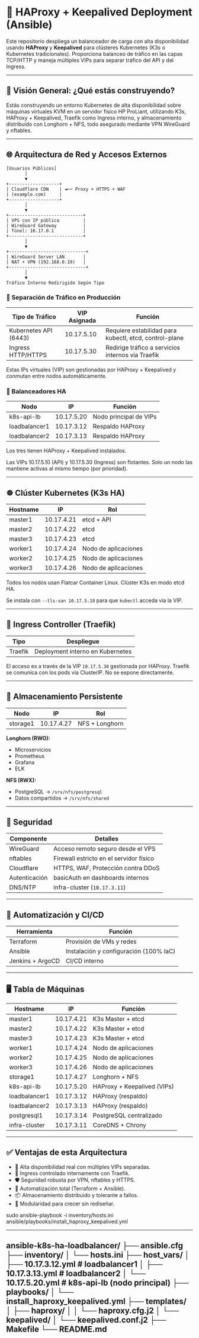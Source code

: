 # 🧰 HAProxy + Keepalived Deployment (Ansible)

Este repositorio despliega un balanceador de carga con alta disponibilidad usando **HAProxy** y **Keepalived** para clústeres Kubernetes (K3s o Kubernetes tradicionales). Proporciona balanceo de tráfico en las capas TCP/HTTP y maneja múltiples VIPs para separar tráfico del API y del Ingress.

---

## 🧱 Visión General: ¿Qué estás construyendo?

Estás construyendo un entorno Kubernetes de alta disponibilidad sobre máquinas virtuales KVM en un servidor físico HP ProLiant, utilizando K3s, HAProxy + Keepalived, Traefik como Ingress interno, y almacenamiento distribuido con Longhorn + NFS, todo asegurado mediante VPN WireGuard y nftables.

---

## 🌐 Arquitectura de Red y Accesos Externos

```
[Usuarios Públicos]
       │
       ▼
+-------------------+
| Cloudflare CDN    | ◄── Proxy + HTTPS + WAF
| (example.com)     |
+-------------------+
       │
       ▼
+----------------------------+
| VPS con IP pública         |
| WireGuard Gateway          |
| Túnel: 10.17.0.1           |
+----------------------------+
       │
       ▼
+-----------------------------+
| WireGuard Server LAN       |
| NAT + VPN (192.168.0.19)   |
+-----------------------------+
       │
       ▼
Tráfico Interno Redirigido Según Tipo
```

### 🎯 Separación de Tráfico en Producción

| Tipo de Tráfico       | VIP Asignada | Función                                                |
| --------------------- | ------------ | ------------------------------------------------------ |
| Kubernetes API (6443) | 10.17.5.10   | Requiere estabilidad para kubectl, etcd, control-plane |
| Ingress HTTP/HTTPS    | 10.17.5.30   | Redirige tráfico a servicios internos vía Traefik      |

Estas IPs virtuales (VIP) son gestionadas por HAProxy + Keepalived y conmutan entre nodos automáticamente.

### 🧠 Balanceadores HA

| Nodo          | IP         | Función                |
| ------------- | ---------- | ---------------------- |
| k8s-api-lb    | 10.17.5.20 | Nodo principal de VIPs |
| loadbalancer1 | 10.17.3.12 | Respaldo HAProxy       |
| loadbalancer2 | 10.17.3.13 | Respaldo HAProxy       |

Los tres tienen HAProxy + Keepalived instalados.

Las VIPs 10.17.5.10 (API) y 10.17.5.30 (Ingress) son flotantes. Solo un nodo las mantiene activas al mismo tiempo (por prioridad).

---

## ☸️ Clúster Kubernetes (K3s HA)

| Hostname | IP         | Rol                  |
| -------- | ---------- | -------------------- |
| master1  | 10.17.4.21 | etcd + API           |
| master2  | 10.17.4.22 | etcd                 |
| master3  | 10.17.4.23 | etcd                 |
| worker1  | 10.17.4.24 | Nodo de aplicaciones |
| worker2  | 10.17.4.25 | Nodo de aplicaciones |
| worker3  | 10.17.4.26 | Nodo de aplicaciones |

Todos los nodos usan Flatcar Container Linux. Clúster K3s en modo etcd HA.

Se instala con `--tls-san 10.17.5.10` para que `kubectl` acceda vía la VIP.

---

## 🚪 Ingress Controller (Traefik)

| Tipo    | Despliegue                       |
| ------- | -------------------------------- |
| Traefik | Deployment interno en Kubernetes |

El acceso es a través de la VIP `10.17.5.30` gestionada por HAProxy. Traefik se comunica con los pods vía ClusterIP. No se expone directamente.

---

## 💾 Almacenamiento Persistente

| Nodo     | IP         | Rol            |
| -------- | ---------- | -------------- |
| storage1 | 10.17.4.27 | NFS + Longhorn |

**Longhorn (RWO):**

* Microservicios
* Prometheus
* Grafana
* ELK

**NFS (RWX):**

* PostgreSQL → `/srv/nfs/postgresql`
* Datos compartidos → `/srv/nfs/shared`

---

## 🔐 Seguridad

| Componente    | Detalles                                |
| ------------- | --------------------------------------- |
| WireGuard     | Acceso remoto seguro desde el VPS       |
| nftables      | Firewall estricto en el servidor físico |
| Cloudflare    | HTTPS, WAF, Protección contra DDoS      |
| Autenticación | basicAuth en dashboards internos        |
| DNS/NTP       | infra-cluster (`10.17.3.11`)            |

---

## 🧠 Automatización y CI/CD

| Herramienta      | Función                                |
| ---------------- | -------------------------------------- |
| Terraform        | Provisión de VMs y redes               |
| Ansible          | Instalación y configuración (100% IaC) |
| Jenkins + ArgoCD | CI/CD interno                          |

---

## 🖥 Tabla de Máquinas

| Hostname      | IP         | Función                     |
| ------------- | ---------- | --------------------------- |
| master1       | 10.17.4.21 | K3s Master + etcd           |
| master2       | 10.17.4.22 | K3s Master + etcd           |
| master3       | 10.17.4.23 | K3s Master + etcd           |
| worker1       | 10.17.4.24 | Nodo de aplicaciones        |
| worker2       | 10.17.4.25 | Nodo de aplicaciones        |
| worker3       | 10.17.4.26 | Nodo de aplicaciones        |
| storage1      | 10.17.4.27 | Longhorn + NFS              |
| k8s-api-lb    | 10.17.5.20 | HAProxy + Keepalived (VIPs) |
| loadbalancer1 | 10.17.3.12 | HAProxy (respaldo)          |
| loadbalancer2 | 10.17.3.13 | HAProxy (respaldo)          |
| postgresql1   | 10.17.3.14 | PostgreSQL centralizado     |
| infra-cluster | 10.17.3.11 | CoreDNS + Chrony            |

---

## ✅ Ventajas de esta Arquitectura

* 🔁 Alta disponibilidad real con múltiples VIPs separadas.
* 🚪 Ingress controlado internamente con Traefik.
* 🛡️ Seguridad robusta por VPN, nftables y HTTPS.
* 🧰 Automatización total (Terraform + Ansible).
* 📦 Almacenamiento distribuido y tolerante a fallos.
* 🧱 Modularidad para crecer sin rediseñar.

sudo ansible-playbook -i inventory/hosts.ini ansible/playbooks/install_haproxy_keepalived.yml


---
ansible-k8s-ha-loadbalancer/
├── ansible.cfg
├── inventory/
│   └── hosts.ini
├── host_vars/
│   ├── 10.17.3.12.yml        # loadbalancer1
│   ├── 10.17.3.13.yml        # loadbalancer2
│   └── 10.17.5.20.yml        # k8s-api-lb (nodo principal)
├── playbooks/
│   └── install_haproxy_keepalived.yml
├── templates/
│   ├── haproxy/
│   │   └── haproxy.cfg.j2
│   └── keepalived/
│       └── keepalived.conf.j2
├── Makefile
└── README.md
---